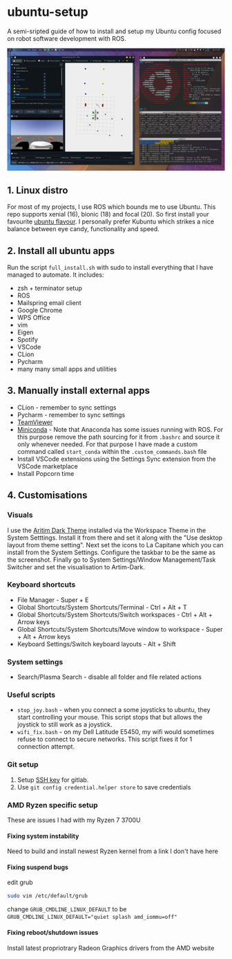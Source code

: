 # ubuntu-setup
A semi-sripted guide of how to install and setup my Ubuntu config focused on robot software development with ROS.

![](img/desktop.png)

## 1. Linux distro
For most of my projects, I use ROS which bounds me to use Ubuntu. This repo supports xenial (16),  bionic (18) and focal (20). So first install your favourite [ubuntu flavour](https://ubuntu.com/download/flavours). I personally prefer Kubuntu which strikes a nice balance between eye candy, functionality and speed.

## 2. Install all ubuntu apps
Run the script `full_install.sh` with sudo to install everything that I have managed to automate. It includes:

- zsh + terminator setup
- ROS
- Mailspring email client
- Google Chrome
- WPS Office
- vim
- Eigen
- Spotify
- VSCode
- CLion
- Pycharm
- many many small apps and utilities

## 3. Manually install external apps
- CLion - remember to sync settings
- Pycharm - remember to sync settings		
- [TeamViewer](https://www.teamviewer.com/en/download/linux/)
- [Miniconda](https://docs.conda.io/en/latest/miniconda.html) - Note that Anaconda has some issues running with ROS. For this purpose remove the path sourcing for it from `.bashrc` and source it only whenever needed. For that purpose I have made a custom command called `start_conda` within the `.custom_commands.bash` file
- Install VSCode extensions using the Settings Sync extension from the VSCode marketplace
- Install Popcorn time

## 4. Customisations

### Visuals
I use the [Aritim Dark Theme](https://www.pling.com/p/1281836) installed via the Workspace Theme in the System Setttings. Install it from there and set it along with the "Use desktop layout from theme setting". Next set the icons to La Capitane which you can install from the System Settings. Configure the taskbar to be the same as the screenshot. Finally go to System Settings/Window Management/Task Switcher and set the visualisation to Artim-Dark.

### Keyboard shortcuts
- File Manager - Super + E
- Global Shortcuts/System Shortcuts/Terminal - Ctrl + Alt + T
- Global Shortcuts/System Shortcuts/Switch workspaces - Ctrl + Alt + Arrow keys
- Global Shortcuts/System Shortcuts/Move window to workspace - Super + Alt + Arrow keys
- Keyboard Settings/Switch keyboard layouts - Alt + Shift

### System settings

- Search/Plasma Search - disable all folder and file related actions

### Useful scripts
- `stop_joy.bash` - when you connect a some joysticks to ubuntu, they start controlling your mouse. This script stops that but allows the joystick to still work as a joystick.
- `wifi_fix.bash` - on my Dell Latitude E5450, my wifi would sometimes refuse to connect to secure networks. This script fixes it for 1 connection attempt.

### Git setup
1. Setup [SSH key](https://docs.gitlab.com/ee/ssh/) for gitlab.
2. Use `git config credential.helper store` to save credentials

### AMD Ryzen specific setup
These are issues I had with my Ryzen 7 3700U

#### Fixing system instability
Need to build and install newest Ryzen kernel from a link I don't have here

#### Fixing suspend bugs
edit grub
```bash
sudo vim /etc/default/grub
```
change `GRUB_CMDLINE_LINUX_DEFAULT` to be `GRUB_CMDLINE_LINUX_DEFAULT="quiet splash amd_iommu=off"`

#### Fixing reboot/shutdown issues

Install latest propriotrary Radeon Graphics drivers from the AMD website

